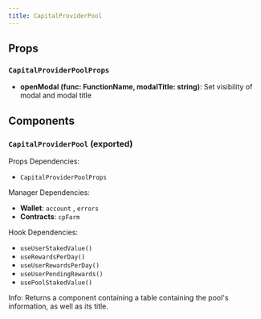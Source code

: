 ```yaml
---
title: CapitalProviderPool
---
```


## Props

### `CapitalProviderPoolProps`
- **openModal (func: FunctionName, modalTitle: string)**: Set visibility of modal and modal title

## Components

### `CapitalProviderPool` (exported)

Props Dependencies:
- `CapitalProviderPoolProps`

Manager Dependencies:
- **Wallet**: `account` , `errors`
- **Contracts**: `cpFarm`

Hook Dependencies:
- `useUserStakedValue()`
- `useRewardsPerDay()`
- `useUserRewardsPerDay()`
- `useUserPendingRewards()`
- `usePoolStakedValue()`

Info: Returns a component containing a table containing the pool's information, as well as its title.